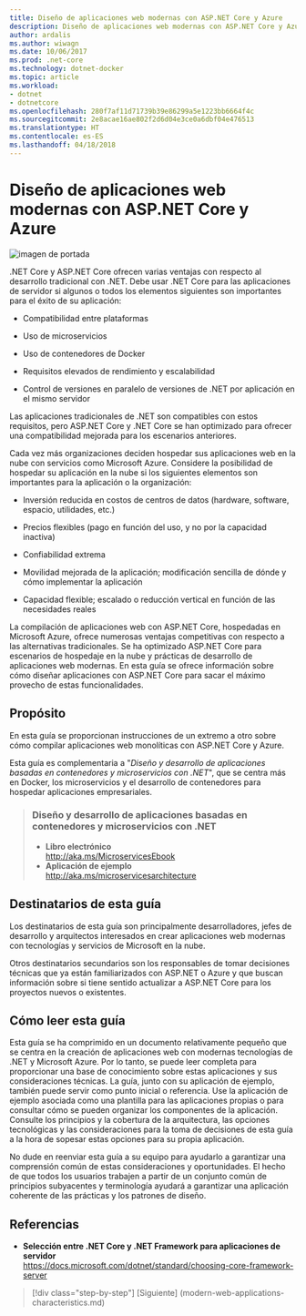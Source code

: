 ```yaml
---
title: Diseño de aplicaciones web modernas con ASP.NET Core y Azure
description: Diseño de aplicaciones web modernas con ASP.NET Core y Azure | Introducción
author: ardalis
ms.author: wiwagn
ms.date: 10/06/2017
ms.prod: .net-core
ms.technology: dotnet-docker
ms.topic: article
ms.workload:
- dotnet
- dotnetcore
ms.openlocfilehash: 280f7af11d71739b39e86299a5e1223bb6664f4c
ms.sourcegitcommit: 2e8acae16ae802f2d6d04e3ce0a6dbf04e476513
ms.translationtype: HT
ms.contentlocale: es-ES
ms.lasthandoff: 04/18/2018
---
```

# <a name="architect-modern-web-applications-with-aspnet-core-and-azure"></a>Diseño de aplicaciones web modernas con ASP.NET Core y Azure

![imagen de portada](./media/cover.jpg)


.NET Core y ASP.NET Core ofrecen varias ventajas con respecto al desarrollo tradicional con .NET. Debe usar .NET Core para las aplicaciones de servidor si algunos o todos los elementos siguientes son importantes para el éxito de su aplicación:

-   Compatibilidad entre plataformas

-   Uso de microservicios

-   Uso de contenedores de Docker

-   Requisitos elevados de rendimiento y escalabilidad

-   Control de versiones en paralelo de versiones de .NET por aplicación en el mismo servidor

Las aplicaciones tradicionales de .NET son compatibles con estos requisitos, pero ASP.NET Core y .NET Core se han optimizado para ofrecer una compatibilidad mejorada para los escenarios anteriores.

Cada vez más organizaciones deciden hospedar sus aplicaciones web en la nube con servicios como Microsoft Azure. Considere la posibilidad de hospedar su aplicación en la nube si los siguientes elementos son importantes para la aplicación o la organización:

-   Inversión reducida en costos de centros de datos (hardware, software, espacio, utilidades, etc.)

-   Precios flexibles (pago en función del uso, y no por la capacidad inactiva)

-   Confiabilidad extrema

-   Movilidad mejorada de la aplicación; modificación sencilla de dónde y cómo implementar la aplicación

-   Capacidad flexible; escalado o reducción vertical en función de las necesidades reales

La compilación de aplicaciones web con ASP.NET Core, hospedadas en Microsoft Azure, ofrece numerosas ventajas competitivas con respecto a las alternativas tradicionales. Se ha optimizado ASP.NET Core para escenarios de hospedaje en la nube y prácticas de desarrollo de aplicaciones web modernas. En esta guía se ofrece información sobre cómo diseñar aplicaciones con ASP.NET Core para sacar el máximo provecho de estas funcionalidades.

## <a name="purpose"></a>Propósito

En esta guía se proporcionan instrucciones de un extremo a otro sobre cómo compilar aplicaciones web monolíticas con ASP.NET Core y Azure.

Esta guía es complementaria a "*Diseño y desarrollo de aplicaciones basadas en contenedores y microservicios con .NET*", que se centra más en Docker, los microservicios y el desarrollo de contenedores para hospedar aplicaciones empresariales.

> ### <a name="architecting-and-developing-containerized-microservice-based-apps-in-net"></a>Diseño y desarrollo de aplicaciones basadas en contenedores y microservicios con .NET
> - **Libro electrónico**  
> <http://aka.ms/MicroservicesEbook>
> - **Aplicación de ejemplo**  
> <http://aka.ms/microservicesarchitecture>

## <a name="who-should-use-this-guide"></a>Destinatarios de esta guía

Los destinatarios de esta guía son principalmente desarrolladores, jefes de desarrollo y arquitectos interesados en crear aplicaciones web modernas con tecnologías y servicios de Microsoft en la nube.

Otros destinatarios secundarios son los responsables de tomar decisiones técnicas que ya están familiarizados con ASP.NET o Azure y que buscan información sobre si tiene sentido actualizar a ASP.NET Core para los proyectos nuevos o existentes.

## <a name="how-you-can-use-this-guide"></a>Cómo leer esta guía

Esta guía se ha comprimido en un documento relativamente pequeño que se centra en la creación de aplicaciones web con modernas tecnologías de .NET y Microsoft Azure. Por lo tanto, se puede leer completa para proporcionar una base de conocimiento sobre estas aplicaciones y sus consideraciones técnicas. La guía, junto con su aplicación de ejemplo, también puede servir como punto inicial o referencia. Use la aplicación de ejemplo asociada como una plantilla para las aplicaciones propias o para consultar cómo se pueden organizar los componentes de la aplicación. Consulte los principios y la cobertura de la arquitectura, las opciones tecnológicas y las consideraciones para la toma de decisiones de esta guía a la hora de sopesar estas opciones para su propia aplicación.

No dude en reenviar esta guía a su equipo para ayudarlo a garantizar una comprensión común de estas consideraciones y oportunidades. El hecho de que todos los usuarios trabajen a partir de un conjunto común de principios subyacentes y terminología ayudará a garantizar una aplicación coherente de las prácticas y los patrones de diseño.

## <a name="references"></a>Referencias
- **Selección entre .NET Core y .NET Framework para aplicaciones de servidor**  
<https://docs.microsoft.com/dotnet/standard/choosing-core-framework-server>

>[!div class="step-by-step"]
[Siguiente] (modern-web-applications-characteristics.md)
